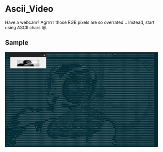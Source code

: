 # Ascii_Video
Have a webcam? Agrrrrr those RGB pixels are so overrated... Instead, start using ASCII chars 😎.   

## Sample
![Cool Sample](ascii.png?raw=true "Employee Data title")
